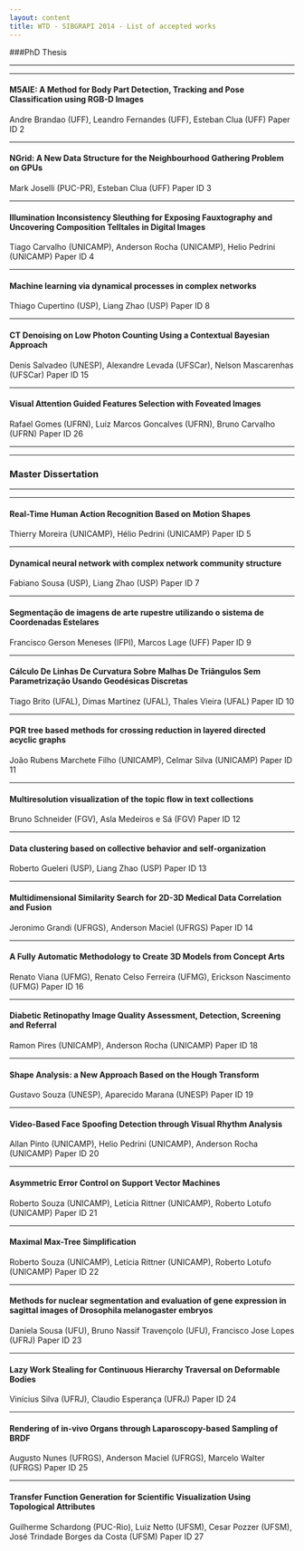 ```yaml
---
layout: content
title: WTD - SIBGRAPI 2014 - List of accepted works
---
```

###PhD Thesis

* * * 
* * * 

#### M5AIE: A Method for Body Part Detection, Tracking and Pose Classification using RGB-D Images
Andre Brandao (UFF), Leandro Fernandes (UFF), Esteban Clua (UFF)
Paper ID 2
* * * 

#### NGrid: A New Data Structure for the Neighbourhood Gathering Problem on GPUs
Mark Joselli (PUC-PR), Esteban Clua (UFF)
Paper ID 3
* * * 

#### Illumination Inconsistency Sleuthing for Exposing Fauxtography and Uncovering Composition Telltales in Digital Images
Tiago Carvalho (UNICAMP), Anderson Rocha (UNICAMP), Helio Pedrini (UNICAMP)
Paper ID 4
* * * 

#### Machine learning via dynamical processes in complex networks
Thiago Cupertino (USP), Liang Zhao (USP)
Paper ID 8
* * * 

#### CT Denoising on Low Photon Counting Using a Contextual Bayesian Approach
Denis Salvadeo (UNESP), Alexandre Levada (UFSCar), Nelson Mascarenhas (UFSCar)
Paper ID 15
* * * 

#### Visual Attention Guided Features Selection with Foveated Images
Rafael Gomes (UFRN), Luiz Marcos Goncalves (UFRN), Bruno Carvalho (UFRN)
Paper ID 26
* * * 
* * * 

### Master Dissertation

* * * 
* * * 

#### Real-Time Human Action Recognition Based on Motion Shapes
Thierry Moreira (UNICAMP), Hélio Pedrini (UNICAMP)
Paper ID 5
* * * 

#### Dynamical neural network with complex network community structure
Fabiano Sousa (USP), Liang Zhao (USP)
Paper ID 7
* * * 

#### Segmentação de imagens de arte rupestre utilizando o sistema de Coordenadas Estelares
Francisco Gerson Meneses (IFPI), Marcos Lage (UFF)
Paper ID 9
* * * 

#### Cálculo De Linhas De Curvatura Sobre Malhas De Triângulos Sem Parametrização Usando Geodésicas Discretas
Tiago Brito (UFAL), Dimas Martínez (UFAL), Thales Vieira (UFAL)
Paper ID 10
* * * 

#### PQR tree based methods for crossing reduction in layered directed acyclic graphs
João Rubens Marchete Filho (UNICAMP), Celmar Silva (UNICAMP)
Paper ID 11
* * * 

#### Multiresolution visualization of the topic flow in text collections
Bruno Schneider (FGV), Asla Medeiros e Sá (FGV)
Paper ID 12
* * * 

#### Data clustering based on collective behavior and self-organization
Roberto Gueleri (USP), Liang Zhao (USP)
Paper ID 13
* * * 

#### Multidimensional Similarity Search for 2D-3D Medical Data Correlation and Fusion
Jeronimo Grandi (UFRGS), Anderson Maciel (UFRGS)
Paper ID 14
* * * 

#### A Fully Automatic Methodology to Create 3D Models from Concept Arts
Renato Viana (UFMG), Renato Celso Ferreira (UFMG), Erickson Nascimento (UFMG)
Paper ID 16
* * * 

#### Diabetic Retinopathy Image Quality Assessment, Detection, Screening and Referral
Ramon Pires (UNICAMP), Anderson Rocha (UNICAMP)
Paper ID 18
* * * 

#### Shape Analysis: a New Approach Based on the Hough Transform
Gustavo Souza (UNESP), Aparecido Marana (UNESP)
Paper ID 19
* * * 

#### Video-Based Face Spoofing Detection through Visual Rhythm Analysis
Allan Pinto (UNICAMP), Helio Pedrini (UNICAMP), Anderson Rocha (UNICAMP)
Paper ID 20
* * * 

#### Asymmetric Error Control on Support Vector Machines
Roberto Souza (UNICAMP), Letícia Rittner (UNICAMP), Roberto Lotufo (UNICAMP)
Paper ID 21
* * * 

#### Maximal Max-Tree Simplification
Roberto Souza (UNICAMP), Letícia Rittner (UNICAMP), Roberto Lotufo (UNICAMP)
Paper ID 22
* * * 

#### Methods for nuclear segmentation and evaluation of gene expression in sagittal images of Drosophila melanogaster embryos
Daniela Sousa (UFU), Bruno Nassif Travençolo (UFU), Francisco Jose Lopes (UFRJ)
Paper ID 23
* * * 

#### Lazy Work Stealing for Continuous Hierarchy Traversal on Deformable Bodies
Vinícius Silva (UFRJ), Claudio Esperança (UFRJ)
Paper ID 24
* * * 

#### Rendering of in-vivo Organs through Laparoscopy-based Sampling of BRDF
Augusto Nunes (UFRGS), Anderson Maciel (UFRGS), Marcelo Walter (UFRGS)
Paper ID 25
* * * 

#### Transfer Function Generation for Scientific Visualization Using Topological Attributes
Guilherme Schardong (PUC-Rio), Luiz Netto (UFSM), Cesar Pozzer (UFSM), José Trindade Borges da Costa (UFSM)
Paper ID 27